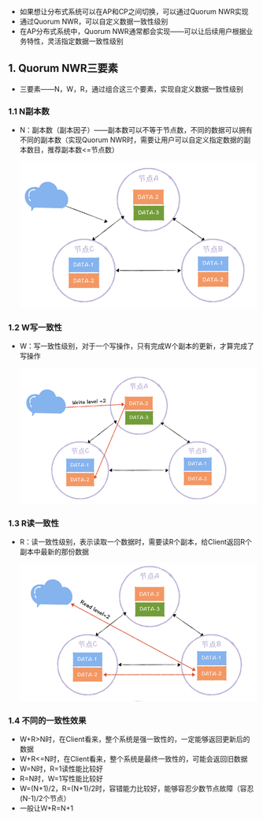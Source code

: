 * 如果想让分布式系统可以在AP和CP之间切换，可以通过Quorum NWR实现
* 通过Quorum NWR，可以自定义数据一致性级别
* 在AP分布式系统中，Quorum NWR通常都会实现——可以让后续用户根据业务特性，灵活指定数据一致性级别



## 1. Quorum NWR三要素

* 三要素——N，W，R，通过组合这三个要素，实现自定义数据一致性级别

### 1.1 N副本数

* N：副本数（副本因子）——副本数可以不等于节点数，不同的数据可以拥有不同的副本数（实现Quorum NWR时，需要让用户可以自定义指定数据的副本数目，推荐副本数<=节点数）

  ![9](assert/9.png)

### 1.2 W写一致性

* W：写一致性级别，对于一个写操作，只有完成W个副本的更新，才算完成了写操作

  ![10](assert/10.png)

### 1.3 R读一致性

* R：读一致性级别，表示读取一个数据时，需要读R个副本，给Client返回R个副本中最新的那份数据

  ![11](assert/11.png)

### 1.4 不同的一致性效果

* W+R>N时，在Client看来，整个系统是强一致性的，一定能够返回更新后的数据
* W+R<=N时，在Client看来，整个系统是最终一致性的，可能会返回旧数据
* W=N时，R=1读性能比较好
* R=N时，W=1写性能比较好
* W=(N+1)/2，R=(N+1)/2时，容错能力比较好，能够容忍少数节点故障（容忍(N-1)/2个节点）
* 一般让W+R=N+1

